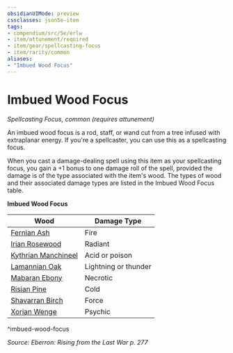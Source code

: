 ```yaml
---
obsidianUIMode: preview
cssclasses: json5e-item
tags:
- compendium/src/5e/erlw
- item/attunement/required
- item/gear/spellcasting-focus
- item/rarity/common
aliases: 
- "Imbued Wood Focus"
---
```

# Imbued Wood Focus
*Spellcasting Focus, common (requires attunement)*  


An imbued wood focus is a rod, staff, or wand cut from a tree infused with extraplanar energy. If you're a spellcaster, you can use this as a spellcasting focus.

When you cast a damage-dealing spell using this item as your spellcasting focus, you gain a +1 bonus to one damage roll of the spell, provided the damage is of the type associated with the item's wood. The types of wood and their associated damage types are listed in the Imbued Wood Focus table.

**Imbued Wood Focus**

| Wood | Damage Type |
|------|-------------|
| [Fernian Ash](compendium/items/imbued-wood-fernian-ash-erlw.md) | Fire |
| [Irian Rosewood](compendium/items/imbued-wood-irian-rosewood-erlw.md) | Radiant |
| [Kythrian Manchineel](compendium/items/imbued-wood-kythrian-manchineel-erlw.md) | Acid or poison |
| [Lamannian Oak](compendium/items/imbued-wood-lamannian-oak-erlw.md) | Lightning or thunder |
| [Mabaran Ebony](compendium/items/imbued-wood-mabaran-ebony-erlw.md) | Necrotic |
| [Risian Pine](compendium/items/imbued-wood-risian-pine-erlw.md) | Cold |
| [Shavarran Birch](compendium/items/imbued-wood-shavarran-birch-erlw.md) | Force |
| [Xorian Wenge](compendium/items/imbued-wood-xorian-wenge-erlw.md) | Psychic |
^imbued-wood-focus

*Source: Eberron: Rising from the Last War p. 277*